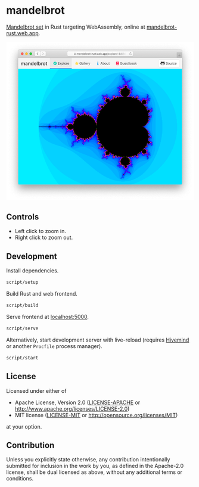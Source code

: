 # mandelbrot

[Mandelbrot set](https://en.wikipedia.org/wiki/Mandelbrot_set) in Rust targeting
WebAssembly, online at [mandelbrot-rust.web.app](https://mandelbrot-rust.web.app/).

[![mandelbrot](images/mandelbrot.png)](https://mandelbrot-rust.web.app/)

## Controls

- Left click to zoom in.
- Right click to zoom out.

## Development

Install dependencies.

```sh
script/setup
```

Build Rust and web frontend.

```sh
script/build
```

Serve frontend at [localhost:5000](http://localhost:5000/).

```sh
script/serve
```

Alternatively, start development server with live-reload (requires
[Hivemind](https://github.com/DarthSim/hivemind) or another `Procfile` process
manager).

```sh
script/start
```

## License

Licensed under either of

- Apache License, Version 2.0
  ([LICENSE-APACHE](LICENSE-APACHE) or http://www.apache.org/licenses/LICENSE-2.0)
- MIT license
  ([LICENSE-MIT](LICENSE-MIT) or http://opensource.org/licenses/MIT)

at your option.

## Contribution

Unless you explicitly state otherwise, any contribution intentionally submitted
for inclusion in the work by you, as defined in the Apache-2.0 license, shall be
dual licensed as above, without any additional terms or conditions.
